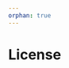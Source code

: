 ```yaml
---
orphan: true
---
```


# License

```{include} ../LICENSE

```
                                                                                                                                                                                                                                                                                                                                                                                                               